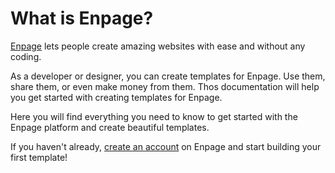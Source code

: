 # What is Enpage?

[Enpage](https://enpage.co) lets people create amazing websites with ease and without any coding.

As a developer or designer, you can create templates for Enpage. Use them, share them, or even make money from them. Thos documentation will help you get started with creating templates for Enpage.

Here you will find everything you need to know to get started with the Enpage platform and create beautiful templates.

If you haven't already, [create an account](https://enpage.co) on Enpage and start building your first template!

